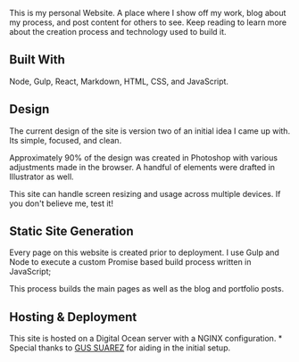 This is my personal Website. A place where I show off my work, blog about my process, and post content for others to see. Keep reading to learn more about the creation process and technology used to build it.

## Built With
Node, Gulp, React, Markdown, HTML, CSS, and JavaScript.

## Design

The current design of the site is version two of an initial idea I came up with. Its simple, focused, and clean.

Approximately 90% of the design was created in Photoshop with various adjustments made in the browser. A handful of elements were drafted in Illustrator as well.

This site can handle screen resizing and usage across multiple devices. If you don't believe me, test it!

## Static Site Generation
Every page on this website is created prior to deployment. I use Gulp and Node to execute a custom Promise based build process written in JavaScript;

This process builds the main pages as well as the blog and portfolio posts.

## Hosting & Deployment
This site is hosted on a Digital Ocean server with a NGINX configuration. * Special thanks to [GUS SUAREZ](http://mythril.co/) for aiding in the initial setup.
